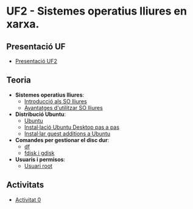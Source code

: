 # UF2 - Sistemes operatius lliures en xarxa.

## Presentació UF

- [Presentació UF2](presentacio.md)

## Teoria

- **Sistemes operatius lliures**:
  - [Introducció als SO lliures](introduccio.md)
  - [Avantatges d'utilitzar SO lliures](avantatges.md)
- **Distribució Ubuntu**:
  - [Ubuntu](ubuntu.md)
  - [Instal·lació Ubuntu Desktop pas a pas](install.md)
  - [Instal·lar guest additions a Ubuntu](guest.md)
- **Comandes per gestionar el disc dur**:
  - [df](df.md)
  - [fdisk i gdisk](fdisk.md)
- **Usuaris i permisos**:
  - [Usuari root](usuaris.md)

## Activitats

- [Activitat 0](activitat0.md)
